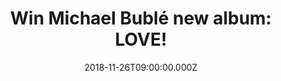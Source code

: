 ---
campaign-uuid: "c-beed7519-5540-4d9c-8448-1986fc118fe6"
type: "Competition"
category: "Music"
date: "2018-11-26T09:00:00.000Z"
end-date: "2018-12-26T23:59:00.000Z"
disable-form: false
is_promoted: false
has_entry_page: true
title: "Win Michael Bublé new album: LOVE!"
competition-description: "<p>Calling all Michael Bublé fans! Big news for YOU! We\
  \ are giving away the brand new album of the global superstar Michael Bublé: LOVE.\
  \ This is his first studio album in two years and we are sure you won’t want to\
  \ miss it. The Canadian singer-songwriter returned to the studio with a new perspective\
  \ on life and a renewed commitment to honouring the music he has always loved</p>\r\
  \n<p>Want it? Click below for a chance to win!</p>"
hero-header: "Win Michael Bublé new album: LOVE!"
terms-confirmation: "N/A"
banner-img: "https://assets.expresslyapp.com/asset-c3388fe2-71f6-4fce-a352-941ff44304ba.jpg"
logo-left-href: "aaa.nme.com"
logo-left-image: "https://assets.expresslyapp.com/asset-399efbf8-bda7-4e0d-8b57-13612d221707.jpg"
logo-left-title: "NME AAA"
bg-image-hero: "https://assets.expresslyapp.com/asset-6250c66a-db52-49d9-bb6b-b7f18227c53c.jpg"
bg-image-first: "https://assets.expresslyapp.com/asset-4486a56e-aa36-4e96-ad96-a86d1a9410dd.jpg"
section1-content: "<p>This amazing album is co-produced by Bublé himsef. He brings\
  \ new love to several rich classics from the American Songbook. The album opens\
  \ with the idealistic and dreamy “When I Fall In Love.” It also includes a haunting\
  \ take on another Rogers & Hart standard, “My Funny Valentine.” Other standouts\
  \ are an ebullient “When You’re Smiling,” a swinging “Such A Night” as well as Bublé\
  ’s hand-picked favourites including “Unforgettable,” “Help Me Make It Through The\
  \ Night,” and “I Only Have Eyes For You.’’.</p>\r\n<p>Michael Bublé has sold over\
  \ 60 million records worldwide, performed hundreds of sold-out shows around the\
  \ globe, and won four Grammys and multiple Juno Awards during the course of his\
  \ extraordinary career. The Deluxe CD includes 2 bonus tracks and a 16 page booklet.”\
  </p>\r\n<p>Enter the form below for a chance to win this incredible album and get\
  \ ready to feel delighted by Michael Bublé lovely voice. Good luck!</p>"
entry-title: "Win Michael Bublé new album: LOVE!"
entry-content: "Enter the draw to win Michael Bublé new album: LOVE before 23:59 on\
  \ 26th of December 2018."
has-winner: true
winner-title: "CONGRATULATIONS to Tonja B. who won the brand new album from Michael\
  \ Bublé!"
winner-banner: "https://assets.expresslyapp.com/asset-9fd2c5cd-f430-4dc5-b175-9cdc700e63fd.jpg"
prize-description: "Michael Bublé new album: LOVE"
special-conditions: "Multiple entries are allowed up to one every day.\r\nThis competition\
  \ is also available on: http://club.expressly.io/competitons/michael-buble-love-album"
country-restrictions:
- "GB"
---